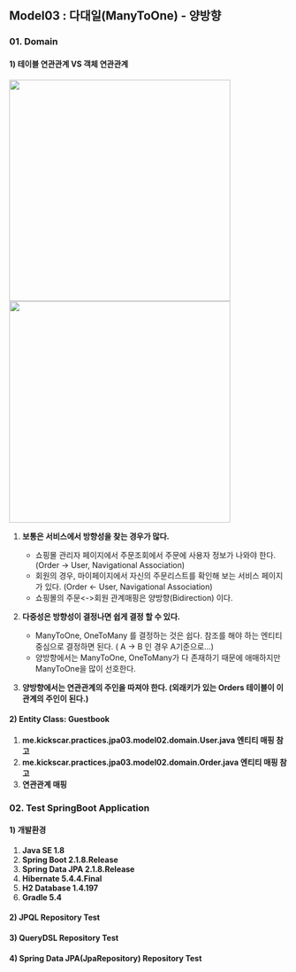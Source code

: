## Model03 : 다대일(ManyToOne) - 양방향


### 01. Domain

#### 1) 테이블 연관관계 VS 객체 연관관계

   <img src="http://assets.kickscar.me:8080/markdown/jpa-practices/33001.png" width="400px" />
   <br>
   <img src="http://assets.kickscar.me:8080/markdown/jpa-practices/33002.png" width="400px" />
   <br>
   
   1. __보통은 서비스에서 방향성을 찾는 경우가 많다.__
      + 쇼핑몰 관리자 페이지에서 주문조회에서 주문에 사용자 정보가 나와야 한다. (Order -> User, Navigational Association)  
      + 회원의 경우, 마이페이지에서 자신의 주문리스트를 확인해 보는 서비스 페이지가 있다. (Order <- User, Navigational Association) 
      + 쇼핑몰의 주문<->회원 관계매핑은 양방향(Bidirection) 이다.  
   
   3. __다중성은 방향성이 결정나면 쉽게 결정 할 수 있다.__
      + ManyToOne, OneToMany 를 결정하는 것은 쉽다. 참조를 해야 하는 엔티티 중심으로 결정하면 된다. ( A -> B 인 경우 A기준으로...)  
      + 양방향에서는 ManyToOne, OneToMany가 다 존재하기 때문에 애매하지만 ManyToOne을 많이 선호한다. 
   
   4. __양방향에서는 연관관계의 주인을 따져야 한다. (외래키가 있는 Orders 테이블이 이 관계의 주인이 된다.)__


#### 2) Entity Class: Guestbook
  1. __me.kickscar.practices.jpa03.model02.domain.User.java 엔티티 매핑 참고__
  2. __me.kickscar.practices.jpa03.model02.domain.Order.java 엔티티 매핑 참고__
  3. __연관관계 매핑__


### 02. Test SpringBoot Application

#### 1) 개발환경
  1. __Java SE 1.8__  
  2. __Spring Boot 2.1.8.Release__   
  3. __Spring Data JPA 2.1.8.Release__   
  4. __Hibernate 5.4.4.Final__  
  5. __H2 Database 1.4.197__  
  6. __Gradle 5.4__   

#### 2) JPQL Repository Test

#### 3) QueryDSL Repository Test

#### 4) Spring Data JPA(JpaRepository) Repository Test

